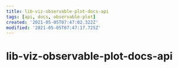 ```yaml
---
title: lib-viz-observable-plot-docs-api
tags: [api, docs, observable-plot]
created: '2021-05-05T07:47:02.322Z'
modified: '2021-05-05T07:47:17.725Z'
---
```


# lib-viz-observable-plot-docs-api


